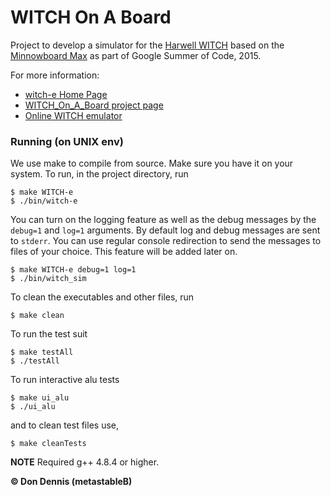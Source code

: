 

# WITCH On A Board



Project to develop a simulator for the [Harwell WITCH](http://en.wikipedia.org/wiki/Harwell_computer) based on the [Minnowboard Max](http://www.minnowboard.org/meet-minnowboard-max/)  as part of Google Summer of Code, 2015.

For more information:

* [witch-e Home Page](http://witch-e.org/Main_Page)
* [WITCH\_On\_A\_Board project page](http://witch-e.org/Witch_On_A_Board)
* [Online WITCH emulator](http://emulator.witch-e.org/)

### Running  (on UNIX env)
We use make to compile from source. Make sure you have it on your system. To run, in the project directory, run

    $ make WITCH-e
    $ ./bin/witch-e

You can turn on the logging feature as well as the debug messages by the `debug=1` and `log=1` arguments. By default log and debug messages are sent to `stderr`. You can use regular console redirection to send the messages to files of your choice. This feature will be added later on.

    $ make WITCH-e debug=1 log=1
    $ ./bin/witch_sim

To clean the executables and other files, run

    $ make clean

To run the test suit

    $ make testAll
    $ ./testAll

To run interactive alu tests

    $ make ui_alu
    $ ./ui_alu

and to clean test files use,

    $ make cleanTests

**NOTE** Required g++ 4.8.4 or higher.

**&copy; Don Dennis (metastableB)**
